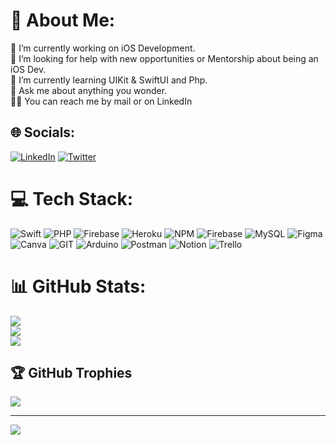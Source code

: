 # 💫 About Me:
🔭 I’m currently working on iOS Development.<br>🤝 I’m looking for help with new opportunities or Mentorship about being an iOS Dev.<br>🌱 I’m currently learning UIKit & SwiftUI and Php.<br>💬 Ask me about anything you wonder.<br>✋🏼 You can reach me by mail or on LinkedIn


## 🌐 Socials:
[![LinkedIn](https://img.shields.io/badge/LinkedIn-%230077B5.svg?logo=linkedin&logoColor=white)](https://linkedin.com/in/emincanantalyali) [![Twitter](https://img.shields.io/badge/Twitter-%231DA1F2.svg?logo=Twitter&logoColor=white)](https://twitter.com/emincandev) 

# 💻 Tech Stack:
![Swift](https://img.shields.io/badge/swift-F54A2A?style=for-the-badge&logo=swift&logoColor=white) ![PHP](https://img.shields.io/badge/php-%23777BB4.svg?style=for-the-badge&logo=php&logoColor=white) ![Firebase](https://img.shields.io/badge/firebase-%23039BE5.svg?style=for-the-badge&logo=firebase) ![Heroku](https://img.shields.io/badge/heroku-%23430098.svg?style=for-the-badge&logo=heroku&logoColor=white) ![NPM](https://img.shields.io/badge/NPM-%23CB3837.svg?style=for-the-badge&logo=npm&logoColor=white) ![Firebase](https://img.shields.io/badge/Firebase-039BE5?style=for-the-badge&logo=Firebase&logoColor=white) ![MySQL](https://img.shields.io/badge/mysql-%2300000f.svg?style=for-the-badge&logo=mysql&logoColor=white) ![Figma](https://img.shields.io/badge/figma-%23F24E1E.svg?style=for-the-badge&logo=figma&logoColor=white) ![Canva](https://img.shields.io/badge/Canva-%2300C4CC.svg?style=for-the-badge&logo=Canva&logoColor=white) ![GIT](https://img.shields.io/badge/Git-fc6d26?style=for-the-badge&logo=git&logoColor=white) ![Arduino](https://img.shields.io/badge/-Arduino-00979D?style=for-the-badge&logo=Arduino&logoColor=white) ![Postman](https://img.shields.io/badge/Postman-FF6C37?style=for-the-badge&logo=postman&logoColor=white) ![Notion](https://img.shields.io/badge/Notion-%23000000.svg?style=for-the-badge&logo=notion&logoColor=white) ![Trello](https://img.shields.io/badge/Trello-%23026AA7.svg?style=for-the-badge&logo=Trello&logoColor=white)
# 📊 GitHub Stats:
![](https://github-readme-stats.vercel.app/api?username=canamaemindevar&theme=react&hide_border=false&include_all_commits=true&count_private=true)<br/>
![](https://github-readme-streak-stats.herokuapp.com/?user=canamaemindevar&theme=react&hide_border=false)<br/>
![](https://github-readme-stats.vercel.app/api/top-langs/?username=canamaemindevar&theme=react&hide_border=false&include_all_commits=true&count_private=true&layout=compact)

## 🏆 GitHub Trophies
![](https://github-profile-trophy.vercel.app/?username=canamaemindevar&theme=gruvbox&no-frame=false&no-bg=true&margin-w=4)

---
[![](https://visitcount.itsvg.in/api?id=canamaemindevar&icon=0&color=0)](https://visitcount.itsvg.in)

<!-- Proudly created with GPRM ( https://gprm.itsvg.in ) -->
